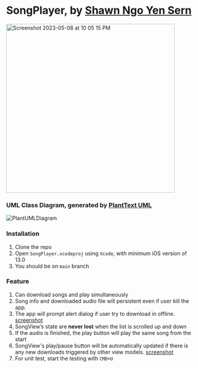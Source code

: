 # SongPlayer, by [Shawn Ngo Yen Sern](https://www.linkedin.com/in/ngo-yensern/?originalSubdomain=my)

<img width="450" alt="Screenshot 2023-05-08 at 10 05 15 PM" src="https://user-images.githubusercontent.com/6831096/236845248-b7e8fdeb-625f-4d66-8db6-7cbe2e9e74d6.png">

### UML Class Diagram, generated by [PlantText UML](https://www.planttext.com/)
![PlantUMLDiagram](https://github.com/Ngoys/SongPlayer/assets/6831096/344958b5-c9f4-406e-9a5c-636dc2866497)

### Installation

1. Clone the repo 
2. Open `SongPlayer.xcodeproj` using `Xcode`, with minimum iOS version of 13.0
3. You should be on `main` branch

### Feature 

1. Can download songs and play simultaneously
2. Song info and downloaded audio file will persistent even if user kill the app.
3. The app will prompt alert dialog if user try to download in offline. [screenshot](https://github.com/Ngoys/SongPlayer/assets/6831096/40fdf565-736e-48e1-a566-0a35ccb12660)
4. SongView’s state are **never lost** when the list is scrolled up and down
5. If the audio is finished, the play button will play the same song from the start 
6. SongView's play/pause button will be automatically updated if there is any new downloads triggered by other view models. [screenshot](https://github.com/Ngoys/SongPlayer/assets/6831096/1472be1a-6335-4268-9c5e-5f416f8ff193)
7. For unit test, start the testing with `CMD+U`
